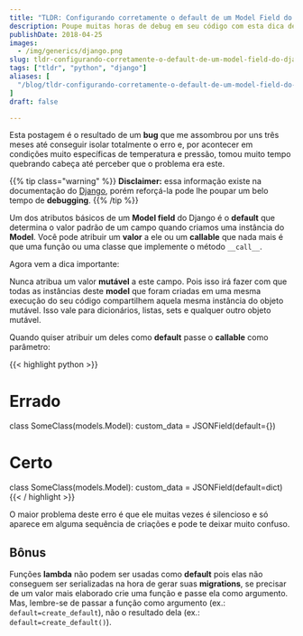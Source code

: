 ```yaml
---
title: "TLDR: Configurando corretamente o default de um Model Field do Django"
description: Poupe muitas horas de debug em seu código com esta dica de como definir o valor default de um campo no Model do Django
publishDate: 2018-04-25
images:
  - /img/generics/django.png
slug: tldr-configurando-corretamente-o-default-de-um-model-field-do-django
tags: ["tldr", "python", "django"]
aliases: [
  "/blog/tldr-configurando-corretamente-o-default-de-um-model-field-do-django"
]
draft: false

---
```


Esta postagem é o resultado de um **bug** que me assombrou por uns três meses até conseguir isolar totalmente o erro e, por acontecer em condições muito específicas de temperatura e pressão, tomou muito tempo quebrando cabeça até perceber que o problema era este.

{{% tip class="warning" %}}
**Disclaimer:** essa informação existe na documentação do [Django](https://docs.djangoproject.com/en/2.0/ref/models/fields/#default), porém reforçá-la pode lhe poupar um belo tempo de **debugging**.
{{% /tip %}}

Um dos atributos básicos de um **Model field** do Django é o **default** que determina o valor padrão de um campo quando criamos uma instância do **Model**. Você pode atribuir um **valor** a ele ou um **callable** que nada mais é que uma função ou uma classe que implemente o método `__call__`.

Agora vem a dica importante:

Nunca atribua um valor **mutável** a este campo. Pois isso irá fazer com que todas as instâncias deste **model** que foram criadas em uma mesma execução do seu código compartilhem aquela mesma instância do objeto mutável. Isso vale para dicionários, listas, sets e qualquer outro objeto mutável.

Quando quiser atribuir um deles como **default** passe o **callable** como parâmetro:

{{< highlight python >}}
# Errado
class SomeClass(models.Model):
    custom_data = JSONField(default={})

# Certo
class SomeClass(models.Model):
    custom_data = JSONField(default=dict)
{{< / highlight >}}

O maior problema deste erro é que ele muitas vezes é silencioso e só aparece em alguma sequência de criações e pode te deixar muito confuso.

## Bônus

Funções **lambda** não podem ser usadas como **default** pois elas não conseguem ser serializadas na hora de gerar suas **migrations**, se precisar de um valor mais elaborado crie uma função e passe ela como argumento. Mas, lembre-se de passar a função como argumento (ex.: `default=create_default`), não o resultado dela (ex.: `default=create_default()`).
